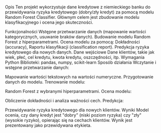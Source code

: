 

Opis
Ten projekt wykorzystuje dane kredytowe z niemieckiego banku do przewidywania ryzyka kredytowego (dobry/zły kredyt) za pomocą modelu Random Forest Classifier. Głównym celem jest zbudowanie modelu klasyfikacyjnego i ocena jego skuteczności.

Funkcjonalności
Wstępne przetwarzanie danych (mapowanie wartości kategorycznych, usuwanie braków danych).
Budowanie modelu Random Forest z hiperparametrami.
Ocena modelu za pomocą:
Dokładności (accuracy),
Raportu klasyfikacji (classification report).
Predykcja ryzyka kredytowego dla nowych danych.
Dane wejściowe
Dane klientów, takie jak wiek, płeć, cel kredytu, kwota kredytu, oszczędności, itp.
Wymagania
Python
Biblioteki: pandas, numpy, scikit-learn
Sposób działania
Wczytanie i wstępne przetwarzanie danych:

Mapowanie wartości tekstowych na wartości numeryczne.
Przygotowanie danych do modelu.
Trenowanie modelu:

Random Forest z wybranymi hiperparametrami.
Ocena modelu:

Obliczenie dokładności i analiza ważności cech.
Predykcja:

Przewidywanie ryzyka kredytowego dla nowych klientów.
Wyniki
Model ocenia, czy dany kredyt jest "dobry" (niski poziom ryzyka) czy "zły" (wysokie ryzyko), opierając się na cechach klientów. Wynik jest prezentowany jako przewidywana etykieta.
